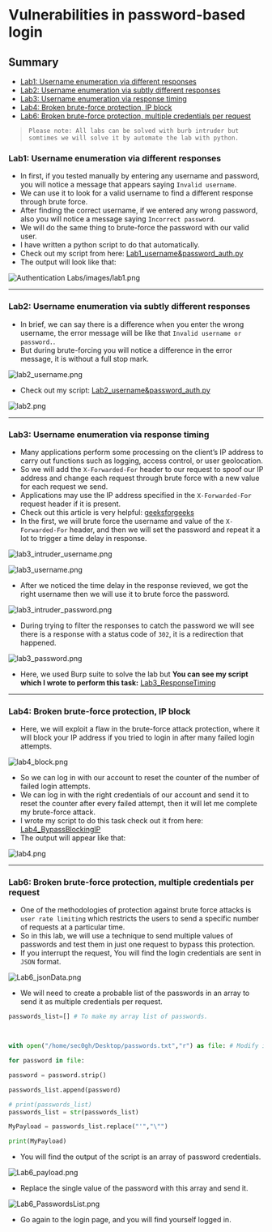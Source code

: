 # Vulnerabilities in password-based login
## Summary
- [Lab1: Username enumeration via different responses](#lab1-username-enumeration-via-different-responses)
- [Lab2: Username enumeration via subtly different responses](#lab2-username-enumeration-via-subtly-different-responses)
- [Lab3: Username enumeration via response timing](#lab3-username-enumeration-via-response-timing)
- [Lab4: Broken brute-force protection, IP block](#lab4-broken-brute-force-protection-ip-block)
- [Lab6: Broken brute-force protection, multiple credentials per request]()


> `Please note: All labs can be solved with burb intruder but somtimes we will solve it by automate the lab with python.`

### Lab1: Username enumeration via different responses
- In first, if you tested manually by entering any username and password, you will notice a message that appears saying `Invalid username`.
- We can use it to look for a valid username to find a different response through brute force.
- After finding the correct username, if we entered any wrong password, also you will notice a message saying `Incorrect password`.
- We will do the same thing to brute-force the password with our valid user.
- I have written a python script to do that automatically.
- Check out my script from here: [Lab1_username&password_auth.py](https://github.com/Sec0gh/python-scripts/blob/main/Authentication%20scripts/Lab1_username%26password_auth.py)
- The output will look like that:

![Authentication Labs/images/lab1.png](https://github.com/Sec0gh/Portswigger-Labs/blob/main/Authentication%20Labs/images/lab1.png)

------------

### Lab2: Username enumeration via subtly different responses
- In brief, we can say there is a difference when you enter the wrong username, the error message will be like that `Invalid username or password.`.
- But during brute-forcing you will notice a difference in the error message, it is without a full stop mark.

![lab2_username.png](https://github.com/Sec0gh/Portswigger-Labs/blob/main/Authentication%20Labs/images/lab2_username.png)

- Check out my script: [Lab2_username&password_auth.py](https://github.com/Sec0gh/python-scripts/blob/main/Authentication%20scripts/Lab2_username%26password_auth.py)

![lab2.png](https://github.com/Sec0gh/Portswigger-Labs/blob/main/Authentication%20Labs/images/lab2.png)

------------

### Lab3: Username enumeration via response timing
- Many applications perform some processing on the client’s IP address to carry out functions such as logging, access control, or user geolocation. 
- So we will add the `X-Forwarded-For` header to our request to spoof our IP address and change each request through brute force with a new value for each request we send.
- Applications may use the IP address specified in the `X-Forwarded-For` request header if it is present.
- Check out this article is very helpful: [geeksforgeeks](https://www.geeksforgeeks.org/http-headers-x-forwarded-for/)
- In the first, we will brute force the username and value of the `X-Forwarded-For` header, and then we will set the password and repeat it a lot to trigger a time delay in response.

![lab3_intruder_username.png](https://github.com/Sec0gh/Portswigger-Labs/blob/main/Authentication%20Labs/images/lab3_intruder_username.png)

![lab3_username.png](https://github.com/Sec0gh/Portswigger-Labs/blob/main/Authentication%20Labs/images/lab3_username.png)
- After we noticed the time delay in the response revieved, we got the right username then we will use it to brute force the password.  

![lab3_intruder_password.png](https://github.com/Sec0gh/Portswigger-Labs/blob/main/Authentication%20Labs/images/lab3_intruder_password.png)

- During trying to filter the responses to catch the password we will see there is a response with a status code of `302`, it is a redirection that happened.

![lab3_password.png](https://github.com/Sec0gh/Portswigger-Labs/blob/main/Authentication%20Labs/images/lab3_password.png)
- Here, we used Burp suite to solve the lab but **You can see my script which I wrote to perform this task:** [Lab3_ResponseTiming](https://github.com/Sec0gh/python-scripts/blob/main/Authentication%20scripts/Lab3_ResponseTiming.py)
-----------

### Lab4: Broken brute-force protection, IP block
- Here, we will exploit a flaw in the brute-force attack protection, where it will block your IP address if you tried to login in after many failed login attempts.

![lab4_block.png](https://github.com/Sec0gh/Portswigger-Labs/blob/main/Authentication%20Labs/images/lab4_block.png)
- So we can log in with our account to reset the counter of the number of failed login attempts.
- We can log in with the right credentials of our account and send it to reset the counter after every failed attempt, then it will let me complete my brute-force attack.
- I wrote my script to do this task check out it from here: [Lab4_BypassBlockingIP](https://github.com/Sec0gh/python-scripts/blob/main/Authentication%20scripts/Lab4_BypassBlockingIP.py)
- The output will appear like that:

![lab4.png](https://github.com/Sec0gh/Portswigger-Labs/blob/main/Authentication%20Labs/images/lab4.png)

------
### Lab6: Broken brute-force protection, multiple credentials per request
- One of the methodologies of protection against brute force attacks is `user rate limiting` which restricts the users to send a specific number of requests at a particular time.
- So in this lab, we will use a technique to send multiple values of passwords and test them in just one request to bypass this protection.
- If you interrupt the request, You will find the login credentials are sent in `JSON` format.

![Lab6_jsonData.png](https://github.com/Sec0gh/Portswigger-Labs/blob/main/Authentication%20Labs/images/Lab6_jsonData.png)
- We will need to create a probable list of the passwords in an array to send it as multiple credentials per request.
```python
passwords_list=[] # To make my array list of passwords.

  

with open("/home/sec0gh/Desktop/passwords.txt","r") as file: # Modify it with the passwords list path.

for password in file:

password = password.strip()

passwords_list.append(password)

# print(passwords_list)
passwords_list = str(passwords_list)

MyPayload = passwords_list.replace("'","\"")

print(MyPayload)
```
- You will find the output of the script is an array of password credentials.

![Lab6_payload.png](https://github.com/Sec0gh/Portswigger-Labs/blob/main/Authentication%20Labs/images/Lab6_PasswordsList.png)
- Replace the single value of the password with this array and send it.

![Lab6_PasswordsList.png](https://github.com/Sec0gh/Portswigger-Labs/blob/main/Authentication%20Labs/images/Lab6_payload.png)
- Go again to the login page, and you will find yourself logged in.
